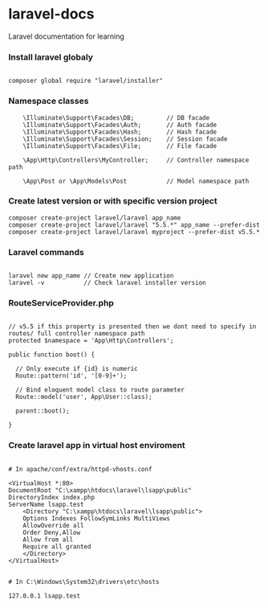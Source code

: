 # laravel-docs
Laravel documentation for learning  

### Install laravel globaly  
  
```

composer global require "laravel/installer"

```  
  
  
### Namespace classes  
  
```
    \Illuminate\Support\Facades\DB;         // DB facade
    \Illuminate\Support\Facades\Auth;       // Auth facade
    \Illuminate\Support\Facades\Hash;       // Hash facade
    \Illuminate\Support\Facades\Session;    // Session facade
    \Illuminate\Support\Facades\File;       // File facade
    
    \App\Http\Controllers\MyController;     // Controller namespace path
    
    \App\Post or \App\Models\Post           // Model namespace path

```
  
  
### Create latest version or with specific version project   
  
```
composer create-project laravel/laravel app_name
composer create-project laravel/laravel "5.5.*" app_name --prefer-dist
composer create-project laravel/laravel myproject --prefer-dist v5.5.*

```
  
  
### Laravel commands  
  
```

laravel new app_name // Create new application  
laravel -v           // Check laravel installer version

```  
  
  
### RouteServiceProvider.php  
  
```

// v5.5 if this property is presented then we dont need to specify in routes/ full controller namespace path 
protected $namespace = 'App\Http\Controllers';

public function boot() {
  
  // Only execute if {id} is numeric
  Route::pattern('id', '[0-9]+');
  
  // Bind eloquent model class to route parameter
  Route::model('user', App\User::class);
  
  parent::boot();

}

```  
  
  
### Create laravel app in virtual host enviroment  

```

# In apache/conf/extra/httpd-vhosts.conf 

<VirtualHost *:80>
DocumentRoot "C:\xampp\htdocs\laravel\lsapp\public"
DirectoryIndex index.php
ServerName lsapp.test
	<Directory "C:\xampp\htdocs\laravel\lsapp\public">
	Options Indexes FollowSymLinks MultiViews
	AllowOverride all
	Order Deny,Allow
	Allow from all
	Require all granted
	</Directory>
</VirtualHost>


# In C:\Windows\System32\drivers\etc\hosts

127.0.0.1 lsapp.test



```
